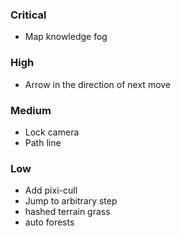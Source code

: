 ### Critical
- Map knowledge fog
### High
- Arrow in the direction of next move
### Medium
- Lock camera
- Path line
### Low
- Add pixi-cull
- Jump to arbitrary step
- hashed terrain grass
- auto forests

